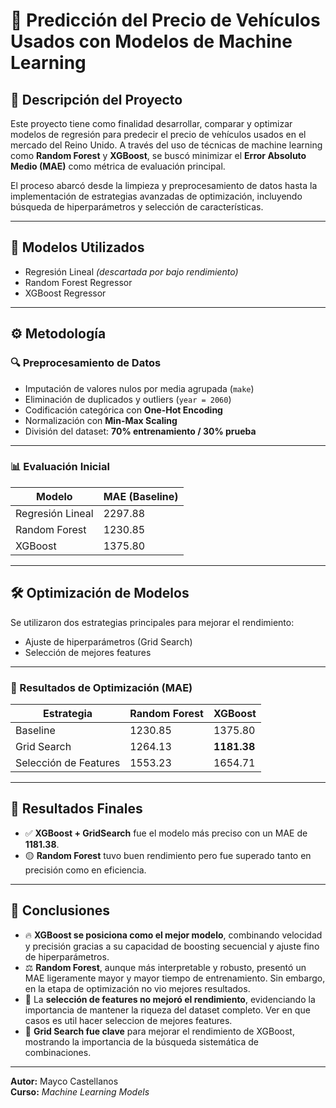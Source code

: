 # 🚗 Predicción del Precio de Vehículos Usados con Modelos de Machine Learning

## 📌 Descripción del Proyecto

Este proyecto tiene como finalidad desarrollar, comparar y optimizar modelos de regresión para predecir el precio de vehículos usados en el mercado del Reino Unido. A través del uso de técnicas de machine learning como **Random Forest** y **XGBoost**, se buscó minimizar el **Error Absoluto Medio (MAE)** como métrica de evaluación principal.

El proceso abarcó desde la limpieza y preprocesamiento de datos hasta la implementación de estrategias avanzadas de optimización, incluyendo búsqueda de hiperparámetros y selección de características.

---

## 🧠 Modelos Utilizados

- Regresión Lineal *(descartada por bajo rendimiento)*
- Random Forest Regressor
- XGBoost Regressor

---

## ⚙️ Metodología

### 🔍 Preprocesamiento de Datos

- Imputación de valores nulos por media agrupada (`make`)
- Eliminación de duplicados y outliers (`year = 2060`)
- Codificación categórica con **One-Hot Encoding**
- Normalización con **Min-Max Scaling**
- División del dataset: **70% entrenamiento / 30% prueba**

---

### 📊 Evaluación Inicial

| Modelo            | MAE (Baseline) |
|-------------------|----------------|
| Regresión Lineal  | 2297.88        |
| Random Forest     | 1230.85        |
| XGBoost           | 1375.80        |

---

## 🛠️ Optimización de Modelos

Se utilizaron dos estrategias principales para mejorar el rendimiento:

- Ajuste de hiperparámetros (Grid Search) 
- Selección de mejores features

---

### 🔧 Resultados de Optimización (MAE)

| Estrategia                  | Random Forest | XGBoost    |
|----------------------------|----------------|------------|
| Baseline                   | 1230.85        | 1375.80    |
| Grid Search                | 1264.13        | **1181.38**|
| Selección de Features      | 1553.23        | 1654.71    |

---

## 🏁 Resultados Finales

- ✅ **XGBoost + GridSearch** fue el modelo más preciso con un MAE de **1181.38**.
- 🟡 **Random Forest** tuvo buen rendimiento pero fue superado tanto en precisión como en eficiencia.

---

## 🧾 Conclusiones

- 🔥 **XGBoost se posiciona como el mejor modelo**, combinando velocidad y precisión gracias a su capacidad de boosting secuencial y ajuste fino de hiperparámetros.
- ⚖️ **Random Forest**, aunque más interpretable y robusto, presentó un MAE ligeramente mayor y mayor tiempo de entrenamiento. Sin embargo, en la etapa de optimización no vio mejores resultados.
- 🚫 La **selección de features no mejoró el rendimiento**, evidenciando la importancia de mantener la riqueza del dataset completo. Ver en que casos es util hacer seleccion de mejores features.
- 🧪 **Grid Search fue clave** para mejorar el rendimiento de XGBoost, mostrando la importancia de la búsqueda sistemática de combinaciones.
  

---

**Autor:** Mayco Castellanos  
**Curso:** *Machine Learning Models*  
